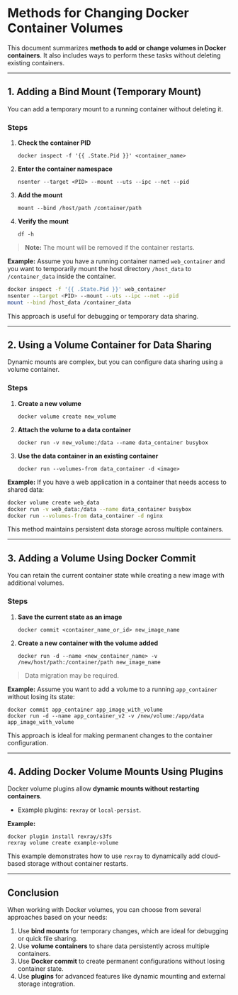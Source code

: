 # Methods for Changing Docker Container Volumes

This document summarizes **methods to add or change volumes in Docker containers**. It also includes ways to perform these tasks without deleting existing containers.

---

## **1. Adding a Bind Mount (Temporary Mount)**
You can add a temporary mount to a running container without deleting it.

### **Steps**
1. **Check the container PID**
   ```
   docker inspect -f '{{ .State.Pid }}' <container_name>
   ```
2. **Enter the container namespace**
   ```
   nsenter --target <PID> --mount --uts --ipc --net --pid
   ```
3. **Add the mount**
   ```
   mount --bind /host/path /container/path
   ```
4. **Verify the mount**
   ```
   df -h
   ```
> **Note:** The mount will be removed if the container restarts.

**Example:**
Assume you have a running container named `web_container` and you want to temporarily mount the host directory `/host_data` to `/container_data` inside the container.
```bash
docker inspect -f '{{ .State.Pid }}' web_container
nsenter --target <PID> --mount --uts --ipc --net --pid
mount --bind /host_data /container_data
```
This approach is useful for debugging or temporary data sharing.

---

## **2. Using a Volume Container for Data Sharing**
Dynamic mounts are complex, but you can configure data sharing using a volume container.

### **Steps**
1. **Create a new volume**
   ```
   docker volume create new_volume
   ```
2. **Attach the volume to a data container**
   ```
   docker run -v new_volume:/data --name data_container busybox
   ```
3. **Use the data container in an existing container**
   ```
   docker run --volumes-from data_container -d <image>
   ```

**Example:**
If you have a web application in a container that needs access to shared data:
```bash
docker volume create web_data
docker run -v web_data:/data --name data_container busybox
docker run --volumes-from data_container -d nginx
```
This method maintains persistent data storage across multiple containers.

---

## **3. Adding a Volume Using Docker Commit**
You can retain the current container state while creating a new image with additional volumes.

### **Steps**
1. **Save the current state as an image**
   ```
   docker commit <container_name_or_id> new_image_name
   ```
2. **Create a new container with the volume added**
   ```
   docker run -d --name <new_container_name> -v /new/host/path:/container/path new_image_name
   ```
> Data migration may be required.

**Example:**
Assume you want to add a volume to a running `app_container` without losing its state:
```
docker commit app_container app_image_with_volume
docker run -d --name app_container_v2 -v /new/volume:/app/data app_image_with_volume
```
This approach is ideal for making permanent changes to the container configuration.

---

## **4. Adding Docker Volume Mounts Using Plugins**
Docker volume plugins allow **dynamic mounts without restarting containers**.
- Example plugins: `rexray` or `local-persist`.

**Example:**
```
docker plugin install rexray/s3fs
rexray volume create example-volume
```
This example demonstrates how to use `rexray` to dynamically add cloud-based storage without container restarts.

---

## **Conclusion**
When working with Docker volumes, you can choose from several approaches based on your needs:

1. Use **bind mounts** for temporary changes, which are ideal for debugging or quick file sharing.
2. Use **volume containers** to share data persistently across multiple containers.
3. Use **Docker commit** to create permanent configurations without losing container state.
4. Use **plugins** for advanced features like dynamic mounting and external storage integration.
